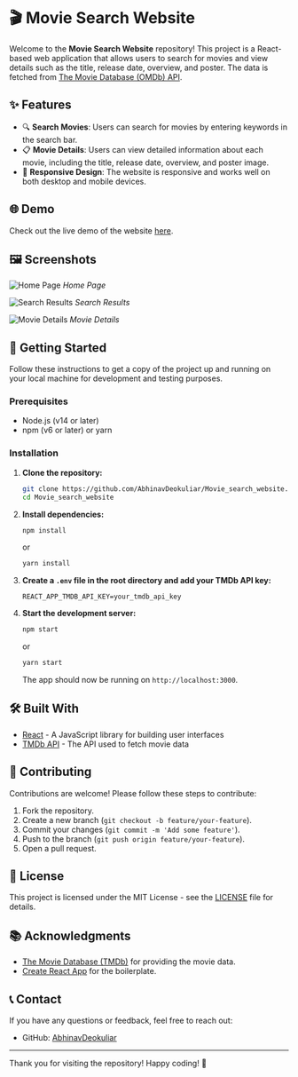 # 🎬 Movie Search Website

Welcome to the **Movie Search Website** repository! This project is a React-based web application that allows users to search for movies and view details such as the title, release date, overview, and poster. The data is fetched from [The Movie Database (OMDb) API](https://www.omdbapi.com).

## ✨ Features

- 🔍 **Search Movies**: Users can search for movies by entering keywords in the search bar.
- 📋 **Movie Details**: Users can view detailed information about each movie, including the title, release date, overview, and poster image.
- 📱 **Responsive Design**: The website is responsive and works well on both desktop and mobile devices.

## 🌐 Demo

Check out the live demo of the website [here](#).

## 🖼️ Screenshots

![Home Page](screenshots/home.png)
*Home Page*

![Search Results](screenshots/search-results.png)
*Search Results*

![Movie Details](screenshots/movie-details.png)
*Movie Details*

## 🚀 Getting Started

Follow these instructions to get a copy of the project up and running on your local machine for development and testing purposes.

### Prerequisites

- Node.js (v14 or later)
- npm (v6 or later) or yarn

### Installation

1. **Clone the repository:**

    ```bash
    git clone https://github.com/AbhinavDeokuliar/Movie_search_website.git
    cd Movie_search_website
    ```

2. **Install dependencies:**

    ```bash
    npm install
    ```

    or

    ```bash
    yarn install
    ```

3. **Create a `.env` file in the root directory and add your TMDb API key:**

    ```env
    REACT_APP_TMDB_API_KEY=your_tmdb_api_key
    ```

4. **Start the development server:**

    ```bash
    npm start
    ```

    or

    ```bash
    yarn start
    ```

    The app should now be running on `http://localhost:3000`.

## 🛠️ Built With

- [React](https://reactjs.org/) - A JavaScript library for building user interfaces
- [TMDb API](https://www.themoviedb.org/documentation/api) - The API used to fetch movie data

## 🤝 Contributing

Contributions are welcome! Please follow these steps to contribute:

1. Fork the repository.
2. Create a new branch (`git checkout -b feature/your-feature`).
3. Commit your changes (`git commit -m 'Add some feature'`).
4. Push to the branch (`git push origin feature/your-feature`).
5. Open a pull request.

## 📜 License

This project is licensed under the MIT License - see the [LICENSE](LICENSE) file for details.

## 📚 Acknowledgments

- [The Movie Database (TMDb)](https://www.themoviedb.org/) for providing the movie data.
- [Create React App](https://create-react-app.dev/) for the boilerplate.

## 📞 Contact

If you have any questions or feedback, feel free to reach out:

- GitHub: [AbhinavDeokuliar](https://github.com/AbhinavDeokuliar)

---

Thank you for visiting the repository! Happy coding! 🎉

